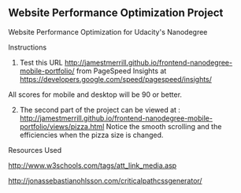 ## Website Performance Optimization Project

Website Performance Optimization for Udacity's Nanodegree

Instructions

1) Test this URL http://jamestmerrill.github.io/frontend-nanodegree-mobile-portfolio/ from PageSpeed Insights at https://developers.google.com/speed/pagespeed/insights/ 

All scores for mobile and desktop will be 90 or better.

2) The second part of the project can be viewed at : http://jamestmerrill.github.io/frontend-nanodegree-mobile-portfolio/views/pizza.html
Notice the smooth scrolling and the efficiencies when the pizza size is changed. 


Resources Used

http://www.w3schools.com/tags/att_link_media.asp

http://jonassebastianohlsson.com/criticalpathcssgenerator/
